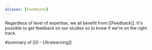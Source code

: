 ```yaml
---
aliases: [Feedbacks]
---
```


Regardless of level of expertise, we all benefit from [[Feedback]]. It's possible to get feedback on our studies so to know if we're on the right track.

#summary  of [[0 - Ultralearning]]